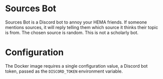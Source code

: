 # Sources Bot
Sources Bot is a Discord bot to annoy your HEMA friends. If someone mentions sources, it will reply telling them which 
source it thinks their topic is from. The chosen source is random. This is not a scholarly bot. 

# Configuration
The Docker image requires a single configuration value, a Discord bot token, passed as the `DISCORD_TOKEN` environment 
variable. 